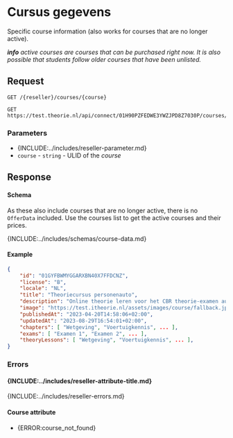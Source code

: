 # Cursus gegevens
Specific course information (also works for courses that are no longer active).

_**info** active courses are courses that can be purchased right now. It is
also possible that students follow older courses that have been unlisted._

## Request
```http
GET /{reseller}/courses/{course}
```
```http
GET https://test.theorie.nl/api/connect/01H90PZFEDWE3YWZJPD8Z7030P/courses/01GYFBWMYGGARXBN40X7FFDCNZ
```

### Parameters
* {INCLUDE:../includes/reseller-parameter.md}
* `course` - `string` - ULID of the <dfn>course</dfn>

## Response
#### Schema
As these also include courses that are no longer active, there is no `OfferData` included. Use the courses list to get the active courses and their prices.

{INCLUDE:../includes/schemas/course-data.md}

#### Example
```json
{
    "id": "01GYFBWMYGGARXBN40X7FFDCNZ",
    "license": "B",
    "locale": "NL",
    "title": "Theoriecursus personenauto",
    "description": "Online theorie leren voor het CBR theorie-examen auto, motor, scooter, snorfiets, bromfiets, speed-pedelec of brommobiel.",
    "image": "https://test.itheorie.nl/assets/images/course/fallback.jpg",
    "publishedAt": "2023-04-20T14:58:06+02:00",
    "updatedAt": "2023-08-29T16:54:01+02:00",
    "chapters": [ "Wetgeving", "Voertuigkennis", ... ],
    "exams": [ "Examen 1", "Examen 2", ... ],
    "theoryLessons": [ "Wetgeving", "Voertuigkennis", ... ],
}
```

### Errors

#### {INCLUDE:../includes/reseller-attribute-title.md}
{INCLUDE:../includes/reseller-errors.md}

#### Course attribute
* {ERROR:course_not_found}
